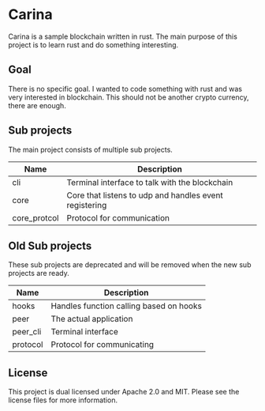 # Carina

Carina is a sample blockchain written in rust.
The main purpose of this project is to learn rust and do something interesting.

## Goal

There is no specific goal.
I wanted to code something with rust and was very interested in blockchain.
This should not be another crypto currency, there are enough.

## Sub projects
The main project consists of multiple sub projects.

| Name         | Description                                            |
| ------------ | ------------------------------------------------------ |
| cli          | Terminal interface to talk with the blockchain         |
| core         | Core that listens to udp and handles event registering |
| core_protcol | Protocol for communication                             |

## Old Sub projects

These sub projects are deprecated and will be removed when the new sub projects are ready.

| Name     | Description                             |
| -------- | --------------------------------------- |
| hooks    | Handles function calling based on hooks |
| peer     | The actual application                  |
| peer_cli | Terminal interface                      |
| protocol | Protocol for communicating              |

## License
This project is dual licensed under Apache 2.0 and MIT. Please see the license files for more information.